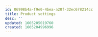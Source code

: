 ```yaml
---
id: 06998b4a-f9e0-4bea-a20f-32ec678214cc
title: Product settings
desc: ''
updated: 1605205019760
created: 1605204996996
---
```


